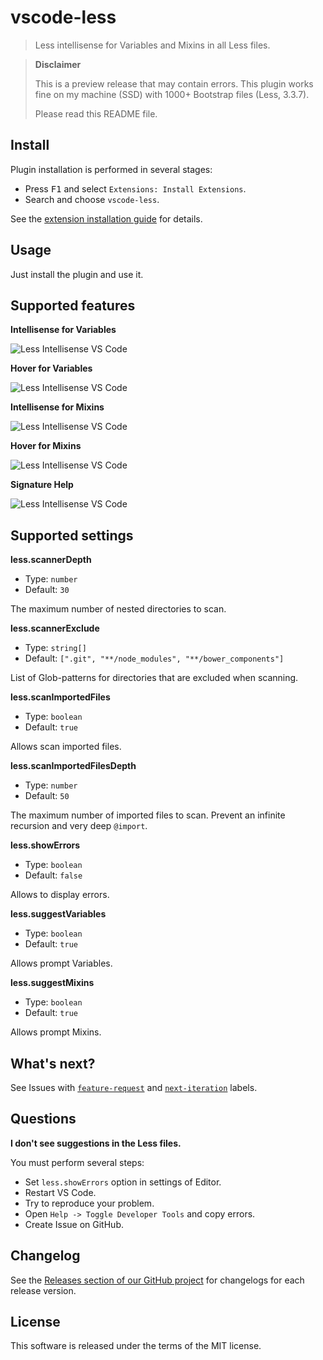 # vscode-less

> Less intellisense for Variables and Mixins in all Less files.

> **Disclaimer**
>
> This is a preview release that may contain errors. This plugin works fine on my machine (SSD) with 1000+ Bootstrap files (Less, 3.3.7).
>
> Please read this README file.

## Install

Plugin installation is performed in several stages:

  * Press <kbd>F1</kbd> and select `Extensions: Install Extensions`.
  * Search and choose `vscode-less`.

See the [extension installation guide](https://code.visualstudio.com/docs/editor/extension-gallery) for details.

## Usage

Just install the plugin and use it.

## Supported features

**Intellisense for Variables**

![Less Intellisense VS Code](https://cloud.githubusercontent.com/assets/7034281/19413624/2d794d5a-933b-11e6-837d-66b86e873004.png)

**Hover for Variables**

![Less Intellisense VS Code](https://cloud.githubusercontent.com/assets/7034281/19413666/40bc63c4-933c-11e6-92c7-3f5ed0cf0d3d.png)

**Intellisense for Mixins**

![Less Intellisense VS Code](https://cloud.githubusercontent.com/assets/7034281/19413672/795d40fe-933c-11e6-919d-de14532ee49a.png)

**Hover for Mixins**

![Less Intellisense VS Code](https://cloud.githubusercontent.com/assets/7034281/19413681/a3789ed8-933c-11e6-81ea-0fd853bb5a00.png)

**Signature Help**

![Less Intellisense VS Code](https://cloud.githubusercontent.com/assets/7034281/19627576/753228e8-9952-11e6-9d10-6089b878a118.png)

## Supported settings

**less.scannerDepth**

  * Type: `number`
  * Default: `30`

The maximum number of nested directories to scan.

**less.scannerExclude**

  * Type: `string[]`
  * Default: `[".git", "**/node_modules", "**/bower_components"]`

List of Glob-patterns for directories that are excluded when scanning.

**less.scanImportedFiles**

  * Type: `boolean`
  * Default: `true`

Allows scan imported files.

**less.scanImportedFilesDepth**

  * Type: `number`
  * Default: `50`

The maximum number of imported files to scan. Prevent an infinite recursion and very deep `@import`.

**less.showErrors**

  * Type: `boolean`
  * Default: `false`

Allows to display errors.

**less.suggestVariables**

  * Type: `boolean`
  * Default: `true`

Allows prompt Variables.

**less.suggestMixins**

  * Type: `boolean`
  * Default: `true`

Allows prompt Mixins.

## What's next?

See Issues with [`feature-request`](https://github.com/mrmlnc/vscode-less/issues?q=is%3Aissue+is%3Aopen+label%3Afeature-request) and [`next-iteration`](https://github.com/mrmlnc/vscode-less/issues?q=is%3Aissue+is%3Aopen+label%3Anext-iteration) labels.

## Questions

**I don't see suggestions in the Less files.**

You must perform several steps:

  * Set `less.showErrors` option in settings of Editor.
  * Restart VS Code.
  * Try to reproduce your problem.
  * Open `Help -> Toggle Developer Tools` and copy errors.
  * Create Issue on GitHub.

## Changelog

See the [Releases section of our GitHub project](https://github.com/mrmlnc/vscode-less/releases) for changelogs for each release version.

## License

This software is released under the terms of the MIT license.
